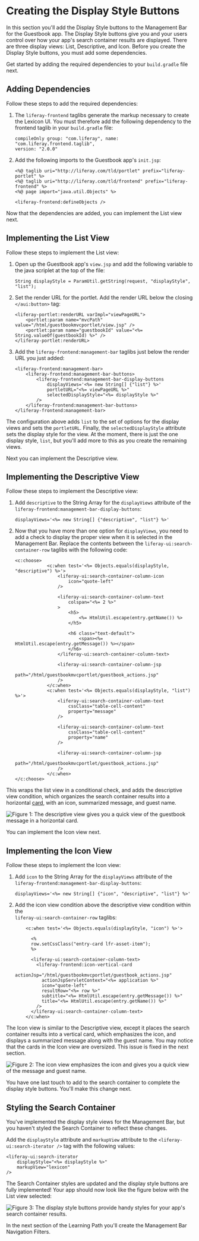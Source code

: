 # Creating the Display Style Buttons [](id=creating-the-display-style-buttons)

In this section you'll add the Display Style buttons to the Management Bar for
the Guestbook app. The Display Style buttons give you and your users control
over how your app's search container results are displayed. There are three 
display views: List, Descriptive, and Icon. Before you create the Display Style 
buttons, you must add some dependencies.

Get started by adding the required dependencies to your `build.gradle` file next.

## Adding Dependencies [](id=adding-dependencies)

Follow these steps to add the required dependencies:

1.  The `liferay-frontend` taglibs generate the markup necessary to create the
    Lexicon UI. You must therefore add the following dependency to the frontend 
    taglib in your `build.gradle` file:

        compileOnly group: "com.liferay", name: "com.liferay.frontend.taglib",
        version: "2.0.0"

2.  Add the following imports to the Guestbook app's `init.jsp`:

        <%@ taglib uri="http://liferay.com/tld/portlet" prefix="liferay-portlet" %>
        <%@ taglib uri="http://liferay.com/tld/frontend" prefix="liferay-frontend" %>
        <%@ page import="java.util.Objects" %>
        
        <liferay-frontend:defineObjects />

Now that the dependencies are added, you can implement the List view next.

## Implementing the List View [](id=implementing-the-list-view)

Follow these steps to implement the List view:

1.  Open up the Guestbook app's `view.jsp` and add the following variable to the 
    java scriplet at the top of the file:

        String displayStyle = ParamUtil.getString(request, "displayStyle", "list");

2.  Set the render URL for the portlet. Add the render URL below the closing 
    `</aui:button>` tag:

        <liferay-portlet:renderURL varImpl="viewPageURL">
        	<portlet:param name="mvcPath" value="/html/guestbookmvcportlet/view.jsp" />
        	<portlet:param name="guestbookId" value="<%= String.valueOf(guestbookId) %>" />
        </liferay-portlet:renderURL>

3.  Add the `liferay-frontend:management-bar` taglibs just below the render URL 
    you just added:

        <liferay-frontend:management-bar>
        	<liferay-frontend:management-bar-buttons>
        		<liferay-frontend:management-bar-display-buttons
        			displayViews='<%= new String[] {"list"} %>'
        			portletURL="<%= viewPageURL %>"
        			selectedDisplayStyle="<%= displayStyle %>"
        		/>
        	</liferay-frontend:management-bar-buttons>
        </liferay-frontend:management-bar>

The configuration above adds `list` to the set of options for the display views 
and sets the `portletURL`. Finally, the `selectedDisplayStyle` attribute sets 
the display style for the view. At the moment, there is just the one display 
style, `list`, but you'll add more to this as you create the remaining views. 

Next you can implement the Descriptive view.  

## Implementing the Descriptive View [](id=implementing-the-descriptive-view)

Follow these steps to implement the Descriptive view:

1.  Add `descriptive` to the String Array for the `displayViews` attribute of
    the `liferay-frontend:management-bar-display-buttons`:

        displayViews='<%= new String[] {"descriptive", "list"} %>'

2.  Now that you have more than one option for `displayViews`, you need to add a 
    check to display the proper view when it is selected in the Management Bar.
    Replace the contents between the `liferay-ui:search-container-row` taglibs 
    with the following code:

        <c:choose>
    				<c:when test='<%= Objects.equals(displayStyle, "descriptive") %>'>
    					<liferay-ui:search-container-column-icon
    						icon="quote-left"
    					/>

    					<liferay-ui:search-container-column-text
    						colspan="<%= 2 %>"
    					>
    						<h5>
    							<%= HtmlUtil.escape(entry.getName()) %>
    						</h5>

    						<h6 class="text-default">
    							<span><%= HtmlUtil.escape(entry.getMessage()) %></span>
    						</h6>
    					</liferay-ui:search-container-column-text>

    					<liferay-ui:search-container-column-jsp
    						path="/html/guestbookmvcportlet/guestbook_actions.jsp"
    					/>
    				</c:when>
    				<c:when test='<%= Objects.equals(displayStyle, "list") %>'>
    					<liferay-ui:search-container-column-text
    						cssClass="table-cell-content"
    						property="message"
    					/>

    					<liferay-ui:search-container-column-text
    						cssClass="table-cell-content"
    						property="name"
    					/>

    					<liferay-ui:search-container-column-jsp
    						path="/html/guestbookmvcportlet/guestbook_actions.jsp"
    					/>
    				</c:when>
        </c:choose>

This wraps the list view in a conditional check, and adds the descriptive view
condition, which organizes the search container results
into a horizontal [card](http://liferay.github.io/lexicon/content/cards/), with
an icon, summarized message, and guest name.

![Figure 1: The descriptive view gives you a quick view of the guestbook message in a horizontal card.](../../../../images/descriptive-button-added.png)

You can implement the Icon view next.

## Implementing the Icon View [](id=implementing-the-icon-view)

Follow these steps to implement the Icon view:

1.  Add `icon` to the String Array for the `displayViews` attribute of
the `liferay-frontend:management-bar-display-buttons`:

        displayViews='<%= new String[] {"icon", "descriptive", "list"} %>'

2.  Add the icon view condition above the descriptive view condition within the  
    `liferay-ui:search-container-row` taglibs:

            <c:when test='<%= Objects.equals(displayStyle, "icon") %>'>

              <%
              row.setCssClass("entry-card lfr-asset-item");
              %>

              <liferay-ui:search-container-column-text>
                <liferay-frontend:icon-vertical-card
                  actionJsp="/html/guestbookmvcportlet/guestbook_actions.jsp"
                  actionJspServletContext="<%= application %>"
                  icon="quote-left"
                  resultRow="<%= row %>"
                  subtitle="<%= HtmlUtil.escape(entry.getMessage()) %>"
                  title="<%= HtmlUtil.escape(entry.getName()) %>"
                />
              </liferay-ui:search-container-column-text>
            </c:when>

The Icon view is similar to the Descriptive view, except it places the search
container results into a vertical card, which emphasizes the icon, and displays
a summarized message along with the guest name. You may notice that the cards 
in the Icon view are oversized. This issue is fixed in the next section. 

![Figure 2: The icon view emphasizes the icon and gives you a quick view of the message and guest name.](../../../../images/icon-view-with-search-iterator.png)

You have one last touch to add to the search container to complete the display
style buttons. You'll make this change next.

## Styling the Search Container [](id=styling-the-search-container)

You've implemented the display style views for the Management Bar, but you
haven't styled the Search Container to reflect these changes.

Add the `displayStyle` attribute and `markupView` attribute to the
`<liferay-ui:search-iterator />` tag with the following values:

    <liferay-ui:search-iterator
        displayStyle="<%= displayStyle %>"
        markupView="lexicon"
    />

The Search Container styles are updated and the display style buttons are fully
implemented! Your app should now look like the figure below with the List view 
selected:

![Figure 3: The display style buttons provide handy styles for your app's search container results.](../../../../images/display-buttons-complete.png)

In the next section of the Learning Path you'll create the Management Bar 
Navigation Filters.

